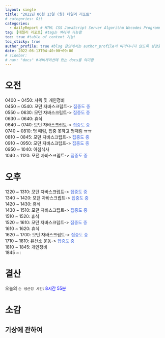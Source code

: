 ```yaml
---
layout: single
title: "2022년 06월 13일 (월) 데일리 리포트"  
# categories: Git
categories:
  - dailyReport # HTML CSS JavaScript Server Algorithm Wecodes Programmers CS Github Blog
tag: [데일리 리포트] #tag는 여러개 가능함
toc: true #table of content 기능!
toc_sticky: true
author_profile: true #blog 글안에서는 author_profile이 따라다니지 않도록 설정함
date: 2022-06-13T04:40:00+09:00
# sidebar:
# nav: "docs" #네비게이션에 있는 docs를 의미함
---
```

# 오전
0400 ~ 0450: 샤워 및 개인정비  
0450 ~ 0540: 모던 자바스크립트-> <span style="color:royalblue">집중도 중</span>  
0550 ~ 0630: 모던 자바스크립트-> <span style="color:royalblue">집중도 중</span>  
0630 ~ 0640: 휴식  
0640 ~ 0740: 모던 자바스크립트-> <span style="color:royalblue">집중도 중</span>  
0740 ~ 0810: 멍 때림, 집중 못하고 멍때림 ㅠㅠ  
0810 ~ 0845: 모던 자바스크립트-> <span style="color:royalblue">집중도 중</span>  
0910 ~ 0950: 모던 자바스크립트-> <span style="color:royalblue">집중도 중</span>  
0950 ~ 1040: 아침식사  
1040 ~ 1120: 모던 자바스크립트-> <span style="color:royalblue">집중도 중</span>  

# 오후
1220 ~ 1310: 모던 자바스크립트-> <span style="color:royalblue">집중도 중</span>  
1340 ~ 1420: 모던 자바스크립트-> <span style="color:royalblue">집중도 중</span>  
1420 ~ 1430: 휴식  
1430 ~ 1510: 모던 자바스크립트-> <span style="color:royalblue">집중도 중</span>  
1510 ~ 1520: 휴식  
1520 ~ 1610: 모던 자바스크립트-> <span style="color:royalblue">집중도 중</span>  
1610 ~ 1620: 휴식  
1620 ~ 1700: 모던 자바스크립트-> <span style="color:royalblue">집중도 중</span>  
1710 ~ 1810: 유산소 운동-> <span style="color:royalblue">집중도 중</span>  
1810 ~ 1845: 개인정비  
1845 ~ : 

# 결산
<!-- 어제의 `수면`: <span style="color:purple">6시간</span> -> <span style="color:blue">집중도 중</span>   -->
오늘의 `순 생산성 시간`: <span style="color:blue"> 8시간 55분</span>   

# 소감
## 기상에 관하여



<!-- <span style="color:royalblue"> -->

<!-- 메소드 위에 변수 선언, 메소드 안에 메소드, 메소드 끝나고 리턴 -->

<!-- ### 2. Link 넣기

```

유형 1: (설명어를 입력) : [gunhee's coding blog](https://gunhee-jeong.github.io/)
유형 2: (URL 자동연결) : <https://gunhee-jeong.github.io/> 
유형 3: (동일 파일 내 '문단으로 이동') : [1. Header로 이동](###-1-header)

```

유형 1: (설명어를 입력) : [gunhee's coding blog](https://gunhee-jeong.github.io/)
유형 2: (URL 자동연결) : <https://gunhee-jeong.github.io/>
유형 3: (동일 파일 내 '문단으로 이동') : [1. Header로 이동](#1-header)
유형 3의 방법

1. 특수문자를 제거
2. 스페이스는 -로 바꾸고
3. 대문자는 소문자로!
   그래서 ### 1. Header -> #1-header

## Link: [google][https://www.google.com/]

### 3. 수평선

```

---

```

---

### 4. 라인 바꾸기

```

스페이스바를 2번 눌러주면 다음칸으로
이동할 수 있어요!

```

---

스페이스바를 2번 눌러주면
다음칸으로 이동할 수 있어요!

### 5. list 만들기

```

1. 1번
2. 2번
3. 3번

- 순서없는 list
  - 순서없는 list
    - 순서없는 list

```

1. 1번
2. 2번
3. 3번

- 순서없는 list
  - 순서없는 list
    - 순서없는 list

---

### 6. font 관련

```

**진하게** -> 볼드
_기울여서_ -> 이탤릭체
~~취소선~~ -> 취소선

<ul>밑줄넣기</ul> -> 밑줄
<span style="color:red">빨간 글씨</span> -> 글자색
이것이 `인라인` 입니다 -> 인라인 코드
```

**진하게** -> 볼드
_기울여서_ -> 이탤릭체
~~취소선~~ -> 취소선
<u>밑줄넣기</u> -> 밑줄
<span style="color:red">빨간 글씨</span>
이것이 `인라인` 입니다 -> 인라인 코드

---

### 7. 인용구문

```
> coding
>
> > JavaScript
> >
> > > 내가 프짱!
```

> coding
>
> > JavaScript
> >
> > > 내가 프짱!

---

### 8. 이미지 삽입

```
유형1: ('사이즈를 조절' -> HTML 태그 사용) : <img src="https://gunhee-jeong.github.io/assets/images/blogLogo.png" width="300" height="200">
유형2: (이미지 삽입 후 -> 링크 걸기)
[![이미지](https://gunhee-jeong.github.io/assets/images/blogLogo/blogLogo.png)](https://gunhee-jeong.github.io/)
```

유형1: ('사이즈를 조절' -> HTML 태그 사용) : <img src="https://gunhee-jeong.github.io/assets/images/blogLogo.png" width="300" height="200">
유형2: (이미지 삽입 후 -> 링크 걸기)
[![이미지](https://gunhee-jeong.github.io/assets/images/blogLogo.png)](https://gunhee-jeong.github.io/)

### 9. 표 만들기

```
||국어|영어|
| :--- | ---: | :--: |
|건희 | 100점 | 100점
|철수 | 100점 | 100점
```

|      |  국어 | 영어  |
| :--- | ----: | :---: |
| 건희 | 100점 | 100점 |
| 철수 | 100점 | 100점 |

> - header를 넣고 싶은 경우 ---을 사용하고 :을 이용하여 정렬에 사용함!

### 10. 토글 만들기

```
<details>
<summary>여기를 누르세요</summary>
<div markdown="1">
숨겨진 내용
</div>
</details>
```

<details>
<summary>여기를 누르세요</summary>
<div markdown="1">
숨겨진 내용
</div>
</details> -->
